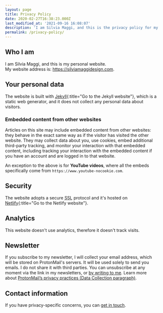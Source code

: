 ```yaml
---
layout: page
title: Privacy Policy
date: 2020-02-27T16:38:23.000Z
last_modified_at: '2021-09-16 16:08:07'
description: 'I am Silvia Maggi, and this is the privacy policy for my website. By default, the website does not collect any personal data about visitors.'
permalink: /privacy-policy/
---
```

<h2 class="display-6">Who I am</h2>

<p>I am Silvia Maggi, and this is my personal website. 
<br>
My website address is: <a href="https://silviamaggidesign.com/">https://silviamaggidesign.com</a>.
</p>

<h2 class="display-6">Your personal data</h2>

The website is built with [Jekyll](https://jekyllrb.com/){:title="Go to the Jekyll website"}, which is a static web generator, and it does not collect any personal data about visitors.

### Embedded content from other websites

Articles on this site may include embedded content from other websites: they behave in the exact same way as if the visitor has visited the other website. They may collect data about you, use cookies, embed additional third-party tracking, and monitor your interaction with that embedded content, including tracking your interaction with the embedded content if you have an account and are logged in to that website.

An exception to the above is for **YouTube videos**, where all the embeds specifically come from `https://www.youtube-nocookie.com`.

<h2 class="display-6">Security</h2>

The website adopts a secure <abbr title="Secure Sockets Layer">SSL</abbr> protocol and it's hosted on [Netlify](https://www.netlify.com/){:title="Go to the Netlify website"}.

<h2 class="display-6">Analytics</h2>

This website doesn't use analytics, therefore it doesn't track visits.

<h2 class="display-6" id="newsletter-privacy">Newsletter</h2>

If you subscribe to my newsletter, I will collect your email address, which will be stored on ProtonMail's servers. It will be used solely to send you emails. I do not share it with third parties. You can unsubscribe at any moment via the link in my newsletters, or <a href="mailto:contacts@silviamaggidesign.com" title="Email me">by writing to me</a>. Learn more about <a href="https://protonmail.com/privacy-policy" title="Go to the ProtonMail website">ProtonMail’s privacy practices (Data Collection paragraph)</a>.

<h2 class="display-6">Contact information</h2>

If you have privacy-specific concerns, you can [get in touch](/get-in-touch-silviamaggi/).

